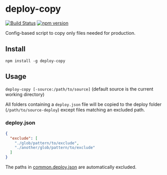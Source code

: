 # deploy-copy
[![Build Status](https://api.travis-ci.org/vintage-software/deploy-copy.svg?branch=master)](https://travis-ci.org/vintage-software/deploy-copy)
[![npm version](https://badge.fury.io/js/deploy-copy.svg)](https://badge.fury.io/js/deploy-copy)

Config-based script to copy only files needed for production.

## Install

`npm install -g deploy-copy`

## Usage

`deploy-copy [-source:/path/to/source]` (default source is the current working directory)

All folders containing a `deploy.json` file will be copied to the deploy folder (`/path/to/source-deploy`) except files matching an excluded path.

### deploy.json

``` json
{
  "exclude": [
    "./glob/pattern/to/exclude",
    "./another/glob/pattern/to/exclude"
  ]
}
```

The paths in [common.deploy.json](https://github.com/vintage-software/deploy-copy/blob/master/common.deploy.json) are automatically excluded.